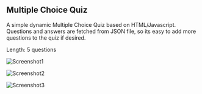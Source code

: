 ## Multiple Choice Quiz 

A simple dynamic Multiple Choice Quiz based on HTML/Javascript. Questions and answers are fetched from JSON file, so its easy to add more questions to the quiz if desired.

Length: 5 questions


![Screenshot1](https://home.uni-leipzig.de/idiv/quiz/screens/screen-3.png)

![Screenshot2](https://home.uni-leipzig.de/idiv/quiz/screens/screen-2.png)

![Screenshot3](https://home.uni-leipzig.de/idiv/quiz/screens/screen-1.png)

